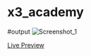 ﻿# x3_academy
 
#output
![Screenshot_1](https://github.com/rihanmojib/x3_academy/assets/58571972/f96e196b-b1dd-4f04-af96-c105a5062043)

[Live Preview](https://rihanmojib.github.io/x3_academy/)
